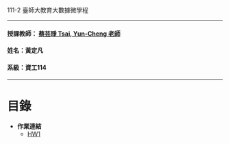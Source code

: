  111-2 臺師大教育大數據微學程
***
 #### 授課教師： [蔡芸琤 Tsai, Yun-Cheng 老師](https://github.com/pecu?tab=repositories)
 #### 姓名：黃定凡
 #### 系級：資工114
***
# 目錄  
+ **作業連結** 
    - [HW1](https://github.com/din2009siuc/LAT-Repo/blob/main/hw1.ipynb)
